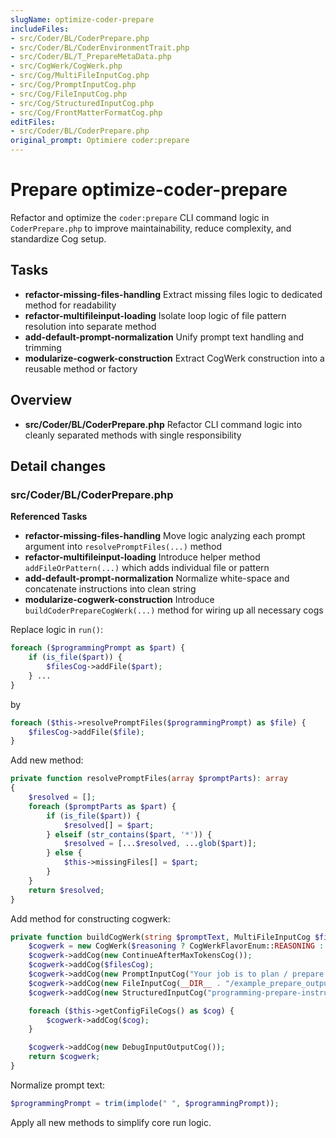 ```yaml
---
slugName: optimize-coder-prepare
includeFiles:
- src/Coder/BL/CoderPrepare.php
- src/Coder/BL/CoderEnvironmentTrait.php
- src/Coder/BL/T_PrepareMetaData.php
- src/CogWerk/CogWerk.php
- src/Cog/MultiFileInputCog.php
- src/Cog/PromptInputCog.php
- src/Cog/FileInputCog.php
- src/Cog/StructuredInputCog.php
- src/Cog/FrontMatterFormatCog.php
editFiles:
- src/Coder/BL/CoderPrepare.php
original_prompt: Optimiere coder:prepare
---
```

# Prepare optimize-coder-prepare

Refactor and optimize the `coder:prepare` CLI command logic in `CoderPrepare.php` to improve maintainability, reduce complexity, and standardize Cog setup.

## Tasks

- **refactor-missing-files-handling** Extract missing files logic to dedicated method for readability
- **refactor-multifileinput-loading** Isolate loop logic of file pattern resolution into separate method
- **add-default-prompt-normalization** Unify prompt text handling and trimming
- **modularize-cogwerk-construction** Extract CogWerk construction into a reusable method or factory

## Overview

- **src/Coder/BL/CoderPrepare.php** Refactor CLI command logic into cleanly separated methods with single responsibility

## Detail changes

### src/Coder/BL/CoderPrepare.php

**Referenced Tasks**
- **refactor-missing-files-handling** Move logic analyzing each prompt argument into `resolvePromptFiles(...)` method
- **refactor-multifileinput-loading** Introduce helper method `addFileOrPattern(...)` which adds individual file or pattern
- **add-default-prompt-normalization** Normalize white-space and concatenate instructions into clean string
- **modularize-cogwerk-construction** Introduce `buildCoderPrepareCogWerk(...)` method for wiring up all necessary cogs

Replace logic in `run()`:

```php
foreach ($programmingPrompt as $part) {
    if (is_file($part)) {
        $filesCog->addFile($part);
    } ...
}
```

by

```php
foreach ($this->resolvePromptFiles($programmingPrompt) as $file) {
    $filesCog->addFile($file);
}
```

Add new method:

```php
private function resolvePromptFiles(array $promptParts): array
{
    $resolved = [];
    foreach ($promptParts as $part) {
        if (is_file($part)) {
            $resolved[] = $part;
        } elseif (str_contains($part, '*')) {
            $resolved = [...$resolved, ...glob($part)];
        } else {
            $this->missingFiles[] = $part;
        }
    }
    return $resolved;
}
```

Add method for constructing cogwerk:

```php
private function buildCogWerk(string $promptText, MultiFileInputCog $filesCog, bool $reasoning): CogWerk {
    $cogwerk = new CogWerk($reasoning ? CogWerkFlavorEnum::REASONING : CogWerkFlavorEnum::DEFAULT);
    $cogwerk->addCog(new ContinueAfterMaxTokensCog());
    $cogwerk->addCog($filesCog);
    $cogwerk->addCog(new PromptInputCog("Your job is to plan / prepare the task provided as user-prompt. Follow the guides provided as programming-prepare-instructions.", $promptText));
    $cogwerk->addCog(new FileInputCog(__DIR__ . "/example_prepare_output.md", "example_output", "Example markdown to output (excluding headers)"));
    $cogwerk->addCog(new StructuredInputCog("programming-prepare-instructions", file_get_contents(__DIR__ . "/prepare_instructions.txt"), "Follow the"));

    foreach ($this->getConfigFileCogs() as $cog) {
        $cogwerk->addCog($cog);
    }

    $cogwerk->addCog(new DebugInputOutputCog());
    return $cogwerk;
}
```

Normalize prompt text:

```php
$programmingPrompt = trim(implode(" ", $programmingPrompt));
```

Apply all new methods to simplify core run logic.